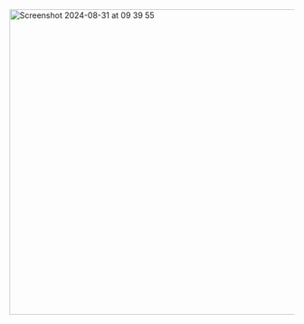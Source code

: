 
<img width="540" alt="Screenshot 2024-08-31 at 09 39 55" src="https://github.com/user-attachments/assets/a4c0acf5-c159-4b77-afb8-25b9d816a433">
